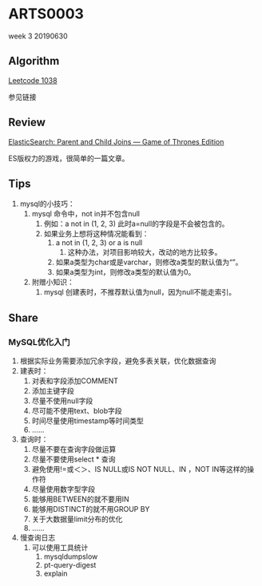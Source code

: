 # ARTS0003

week 3
20190630

## Algorithm

[Leetcode 1038](https://github.com/evasnowind/LeetCodeOJ/tree/master/LeetCodeSolutions/src/oj_solution/oj_1038_bst_to_gst)

参见链接

## Review

[ElasticSearch: Parent and Child Joins — Game of Thrones Edition](https://dzone.com/articles/elasticsearch-parent-and-child-joins)

ES版权力的游戏，很简单的一篇文章。

## Tips

1. mysql的小技巧：
   1. mysql 命令中，not in并不包含null
      1. 例如：a not in (1, 2, 3) 此时a=null的字段是不会被包含的。
      2. 如果业务上想将这种情况能看到：
         1. a not in (1, 2, 3)  or a is null
            1. 这种办法，对项目影响较大，改动的地方比较多。
         2. 如果a类型为char或是varchar，则修改a类型的默认值为“”。
         3. 如果a类型为int，则修改a类型的默认值为0。
   2. 附赠小知识：
      1. mysql 创建表时，不推荐默认值为null，因为null不能走索引。

## Share

### MySQL优化入门

1. 根据实际业务需要添加冗余字段，避免多表关联，优化数据查询
2. 建表时：
   1. 对表和字段添加COMMENT
   2. 添加主键字段
   3. 尽量不使用null字段
   4. 尽可能不使用text、blob字段
   5. 时间尽量使用timestamp等时间类型
   6. ……
3. 查询时：
   1. 尽量不要在查询字段做运算
   2. 尽量不要使用select * 查询
   3. 避免使用!=或＜＞、IS	NULL或IS	NOT	NULL、IN	，NOT	IN等这样的操作符
   4. 尽量使用数字型字段
   5. 能够用BETWEEN的就不要用IN
   6. 能够用DISTINCT的就不用GROUP	BY
   7. 关于大数据量limit分布的优化
   8. ……
4. 慢查询日志
   1. 可以使用工具统计  
      1. mysqldumpslow 
      2. pt-query-digest   	
      3. explain